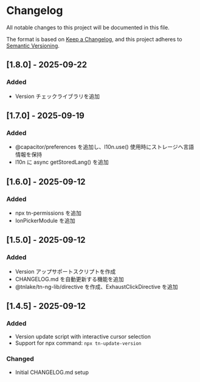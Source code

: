 # Changelog

All notable changes to this project will be documented in this file.

The format is based on [Keep a Changelog](https://keepachangelog.com/en/1.0.0/),
and this project adheres to [Semantic Versioning](https://semver.org/spec/v2.0.0.html).

## [1.8.0] - 2025-09-22

### Added

- Version チェックライブラリを追加

## [1.7.0] - 2025-09-19

### Added

- @capacitor/preferences を追加し、l10n.use() 使用時にストレージへ言語情報を保持
- l10n に async getStoredLang() を追加

## [1.6.0] - 2025-09-12

### Added

- npx tn-permissions を追加
- IonPickerModule を追加

## [1.5.0] - 2025-09-12

### Added

- Version アップサポートスクリプトを作成
- CHANGELOG.md を自動更新する機能を追加
- @tnlake/tn-ng-lib/directive を作成、ExhaustClickDirective を追加

## [1.4.5] - 2025-09-12

### Added

- Version update script with interactive cursor selection
- Support for npx command: `npx tn-update-version`

### Changed

- Initial CHANGELOG.md setup
